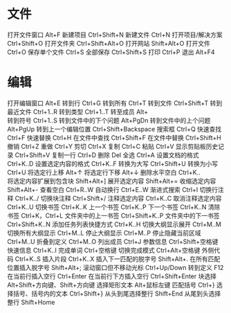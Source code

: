 # 文件

打开文件窗口 Alt+F
新建项目 Ctrl+Shift+N
新建文件 Ctrl+N
打开项目/解决方案 Ctrl+Shift+O
打开文件夹 Ctrl+Shift+Alt+O
打开网站 Shift+Alt+O
打开文件 Ctrl+O
保存单个文件 Ctrl+S
全部保存 Ctrl+Shift+S
打印 Ctrl+P
退出 Alt+F4

# 编辑

打开编辑窗口 Alt+E
转到行 Ctrl+G
转到所有 Ctrl+T
转到文件 Ctrl+Shift+T
转到最近文件 Ctrl+1..R
转到类型 Ctrl+1..T
转至成员 Alt+\
转到符号 Ctrl+1..S
转到文件中的下个问题 Alt+PgDn
转到文件中的上个问题 Alt+PgUp
转到上一个编辑位置 Ctrl+Shift+Backspace
搜索框 Ctrl+Q
快速查找 Ctrl+F
快速替换 Ctrl+H
在文件中查找 Ctrl+Shift+F
在文件中替换 Ctrl+Shift+H
撤销 Ctrl+Z
重做 Ctrl+Y
剪切 Ctrl+X
复制 Ctrl+C
粘贴 Ctrl+V
显示剪贴板历史记录 Ctrl+Shift+V
复制一行 Ctrl+D
删除 Del
全选 Ctrl+A
设置文档的格式 Ctrl+K..D
设置选定内容的格式 Ctrl+K..F
转换为大写 Ctrl+Shift+U
转换为小写 Ctrl+U
将选定行上移 Alt+↑
将选定行下移 Alt+↓
删除水平空白 Ctrl+K..\
将选定内容扩展到包含块 Shift+Alt+]
展开选定内容 Shift+Alt+=
收缩选定内容 Shift+Alt+-
查看空白 Ctrl+R..W
自动换行 Ctrl+E..W
渐进式搜索 Ctrl+I
切换行注释 Ctrl+K../
切换块注释 Ctrl+Shift+/
注释选定内容 Ctrl+K..C
取消注释选定内容 Ctrl+K..U
切换书签 Ctrl+K..K
上一个书签 Ctrl+K..P
下一个书签 Ctrl+K..N
清除书签 Ctrl+K，Ctrl+L
文件夹中的上一书签 Ctrl+Shift+K..P
文件夹中的下一书签 Ctrl+Shift+K..N
添加任务列表快捷方式 Ctrl+K..H
切换大纲显示展开 Ctrl+M..M
切换所有大纲显示 Ctrl+M..L
停止大纲显示 Ctrl+M..P
停止隐藏当前区域 Ctrl+M..U
折叠到定义 Ctrl+M..O
列出成员 Ctrl+J
参数信息 Ctrl+Shift+空格键
快速信息 Ctrl+K..I
完成单词 Ctrl+空格键
切换完成模式 Ctrl+Alt+空格键
外侧代码 Ctrl+K..S
插入片段 Ctrl+K..X
插入下一匹配的脱字号 Shift+Alt+.
在所有匹配位置插入脱字号 Shift+Alt+;
滚动窗口但不移动光标 Ctrl+Up/Down
转到定义 F12
在当前行插入空行 Ctrl+Enter
在当前行下方插入空行 Ctrl+Shift+Enter
块选择 Alt+Shift+方向键、Shift+方向键
选择矩形文本 Alt+鼠标左键
匹配括号 Ctrl+}
选择括号、括号内的文本 Ctrl+Shift+}
从头到尾选择整行 Shift+End
从尾到头选择整行 Shift+Home

